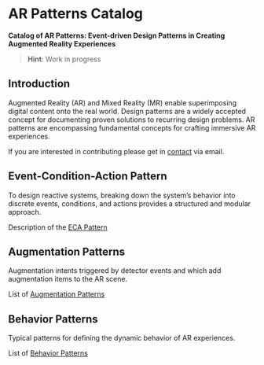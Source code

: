 # AR Patterns Catalog

**Catalog of AR Patterns: Event-driven Design Patterns in Creating Augmented Reality Experiences**

> **Hint**: Work in progress
> 
## Introduction

Augmented Reality (AR) and Mixed Reality (MR) enable superimposing digital content onto the real world.
Design patterns are a widely accepted concept for documenting proven solutions to recurring design problems. 
AR patterns are encompassing fundamental concepts for crafting immersive AR experiences.

If you are interested in contributing please get in [contact](https://github.com/metason) via email.

## Event-Condition-Action Pattern

To design reactive systems, breaking down the system’s behavior into discrete events, conditions, and actions provides a structured and modular approach.

Description of the [ECA Pattern](eca.md)

## Augmentation Patterns

Augmentation intents triggered by detector events and which add augmentation items to the AR scene.

List of [Augmentation Patterns](augmentation.md)

## Behavior Patterns

Typical patterns for defining the dynamic behavior of AR experiences.

List of [Behavior Patterns](behavior.md)
